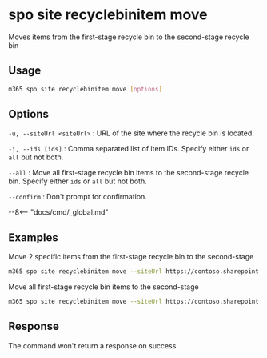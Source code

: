 # spo site recyclebinitem move

Moves items from the first-stage recycle bin to the second-stage recycle bin

## Usage

```sh
m365 spo site recyclebinitem move [options]
```

## Options

`-u, --siteUrl <siteUrl>`
: URL of the site where the recycle bin is located.

`-i, --ids [ids]`
: Comma separated list of item IDs. Specify either `ids` or `all` but not both.

`--all`
: Move all first-stage recycle bin items to the second-stage recycle bin. Specify either `ids` or `all` but not both.

`--confirm`
: Don't prompt for confirmation.

--8<-- "docs/cmd/_global.md"

## Examples

Move 2 specific items from the first-stage recycle bin to the second-stage

```sh
m365 spo site recyclebinitem move --siteUrl https://contoso.sharepoint.com/sites/sales --ids "06ca4fe4-3048-4b76-bd41-296fed4c9881,d679c17b-d7b8-429a-9307-34e1d9e631e7"
```

Move all first-stage recycle bin items to the second-stage

```sh
m365 spo site recyclebinitem move --siteUrl https://contoso.sharepoint.com/sites/sales --all
```

## Response

The command won't return a response on success.
